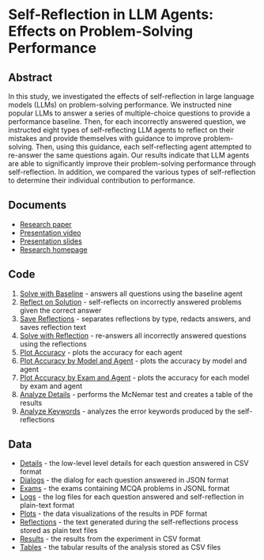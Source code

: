 # Self-Reflection in LLM Agents: Effects on Problem-Solving Performance

## Abstract
In this study, we investigated the effects of self-reflection in large language models (LLMs) on problem-solving performance. We instructed nine popular LLMs to answer a series of multiple-choice questions to provide a performance baseline. Then, for each incorrectly answered question, we instructed eight types of self-reflecting LLM agents to reflect on their mistakes and provide themselves with guidance to improve problem-solving. Then, using this guidance, each self-reflecting agent attempted to re-answer the same questions again. Our results indicate that LLM agents are able to significantly improve their problem-solving performance through self-reflection. In addition, we compared the various types of self-reflection to determine their individual contribution to performance. 

## Documents
 - [Research paper](https://arxiv.org/abs/2405.06682)
 - [Presentation video](https://youtu.be/VCPwYAQTcpE)
 - [Presentation slides](https://matthewrenze.com/wp-content/uploads/presentations/self-reflection.pdf)
 - [Research homepage](https://matthewrenze.com/research/self-reflection-in-llm-agents/)

## Code
1. [Solve with Baseline](source/1_solve_with_baseline.py) - answers all questions using the baseline agent
2. [Reflect on Solution](source/2_reflect_on_solutions.py) - self-reflects on incorrectly answered problems given the correct answer
3. [Save Reflections](source/3_save_reflections.py) - separates reflections by type, redacts answers, and saves reflection text
4. [Solve with Reflection](source/4_solve_with_reflections.py) - re-answers all incorrectly answered questions using the reflections
5. [Plot Accuracy](source/5_plot_accuracy.py) - plots the accuracy for each agent
6. [Plot Accuracy by Model and Agent](source/6_plot_accuracy_by_model_and_agent.py) - plots the accuracy by model and agent
7. [Plot Accuracy by Exam and Agent](source/7_plot_accuracy_by_exam_and_agent.py) - plots the accuracy for each model by exam and agent
8. [Analyze Details](source/8_analyze_details.py) - performs the McNemar test and creates a table of the results
9. [Analyze Keywords](source/9_analyze_keywords.py) - analyzes the error keywords produced by the self-reflections

## Data
 - [Details](data/details/) - the low-level level details for each question answered in CSV format
 - [Dialogs](data/dialogs/) - the dialog for each question answered in JSON format
 - [Exams](data/exams/) - the exams containing MCQA problems in JSONL format
 - [Logs](data/logs/) - the log files for each question answered and self-reflection in plain-text format
 - [Plots](data/plots/) - the data visualizations of the results in PDF format
 - [Reflections](data/reflections/) - the text generated during the self-reflections process stored as plain text files
 - [Results](data/results/) - the results from the experiment in CSV format
 - [Tables](data/tables/) - the tabular results of the analysis stored as CSV files

